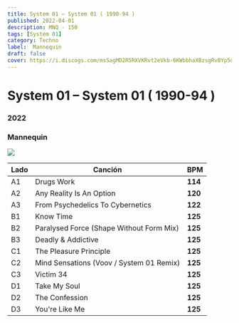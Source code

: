 ```yaml
---
title: System 01 – System 01 ( 1990-94 )
published: 2022-04-01
description: MNQ - 150
tags: [System 01]
category: Techno
label: 	Mannequin
draft: false
cover: https://i.discogs.com/msSagMD2R5RXVKRvt2eVkb-6KWbbhaXBzsgRvBYp5dE/rs:fit/g:sm/q:90/h:600/w:600/czM6Ly9kaXNjb2dz/LWRhdGFiYXNlLWlt/YWdlcy9SLTIyMDE3/MzkxLTE3MTM0Mzgx/NjktNDQ2MS5qcGVn.jpeg
---
```


# System 01 – System 01 ( 1990-94 )

### **2022**

### 	Mannequin

![](https://i.discogs.com/msSagMD2R5RXVKRvt2eVkb-6KWbbhaXBzsgRvBYp5dE/rs:fit/g:sm/q:90/h:600/w:600/czM6Ly9kaXNjb2dz/LWRhdGFiYXNlLWlt/YWdlcy9SLTIyMDE3/MzkxLTE3MTM0Mzgx/NjktNDQ2MS5qcGVn.jpeg)

| Lado | Canción                                  | BPM     |
| ---- | ---------------------------------------- | ------- |
| A1   | Drugs Work                               | **114** |
| A2   | Any Reality Is An Option                 | **120** |
| A3   | From Psychedelics To Cybernetics         | **122** |
| B1   | Know Time                                | **125** |
| B2   | Paralysed Force (Shape Without Form Mix) | **125** |
| B3   | Deadly & Addictive                       | **125** |
| C1   | The Pleasure Principle                   | **125** |
| C2   | Mind Sensations (Voov / System 01 Remix) | **125** |
| C3   | Victim 34                                | **125** |
| D1   | Take My Soul                             | **125** |
| D2   | The Confession                           | **125** |
| D3   | You're Like Me                           | **125** |
